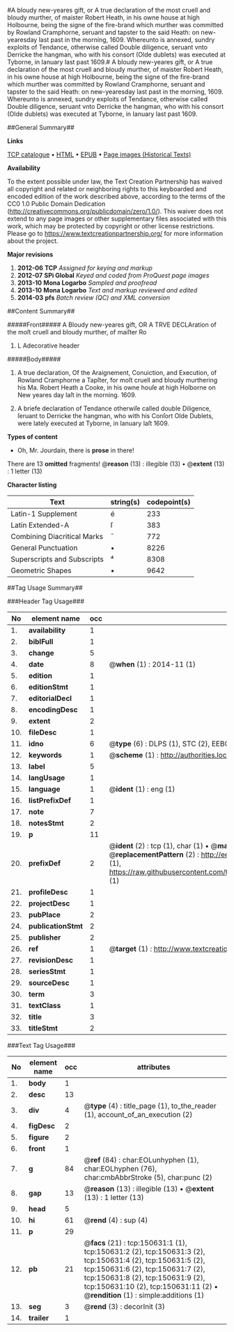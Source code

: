 #A bloudy new-yeares gift, or A true declaration of the most cruell and bloudy murther, of maister Robert Heath, in his owne house at high Holbourne, being the signe of the fire-brand which murther was committed by Rowland Cramphorne, seruant and tapster to the said Heath: on new-yearesday last past in the morning, 1609. Whereunto is annexed, sundry exploits of Tendance, otherwise called Double diligence, seruant vnto Derricke the hangman, who with his consort (Olde dublets) was executed at Tyborne, in Ianuary last past 1609.#
A bloudy new-yeares gift, or A true declaration of the most cruell and bloudy murther, of maister Robert Heath, in his owne house at high Holbourne, being the signe of the fire-brand which murther was committed by Rowland Cramphorne, seruant and tapster to the said Heath: on new-yearesday last past in the morning, 1609. Whereunto is annexed, sundry exploits of Tendance, otherwise called Double diligence, seruant vnto Derricke the hangman, who with his consort (Olde dublets) was executed at Tyborne, in Ianuary last past 1609.

##General Summary##

**Links**

[TCP catalogue](http://www.ota.ox.ac.uk/tcp/)  • 
[HTML](http://tei.it.ox.ac.uk/tcp/Texts-HTML/free/A72/A72262.html)  • 
[EPUB](http://tei.it.ox.ac.uk/tcp/Texts-EPUB/free/A72/A72262.epub) • 
[Page images (Historical Texts)](https://historicaltexts.jisc.ac.uk/eebo-99899027e)

**Availability**

To the extent possible under law, the Text Creation Partnership has waived all copyright and related or neighboring rights to this keyboarded and encoded edition of the work described above, according to the terms of the CC0 1.0 Public Domain Dedication (http://creativecommons.org/publicdomain/zero/1.0/). This waiver does not extend to any page images or other supplementary files associated with this work, which may be protected by copyright or other license restrictions. Please go to https://www.textcreationpartnership.org/ for more information about the project.

**Major revisions**

1. __2012-06__ __TCP__ *Assigned for keying and markup*
1. __2012-07__ __SPi Global__ *Keyed and coded from ProQuest page images*
1. __2013-10__ __Mona Logarbo__ *Sampled and proofread*
1. __2013-10__ __Mona Logarbo__ *Text and markup reviewed and edited*
1. __2014-03__ __pfs__ *Batch review (QC) and XML conversion*

##Content Summary##

#####Front#####
A Bloudy new-yeares gift, OR A TRVE DECLAration of the moſt cruell and bloudy murther, of maiſter Ro
1. L Adecorative header

#####Body#####

1. A true declaration, Of the Araignement, Conuiction, and Execution, of Rowland Cramphorne a Tapſter, for moſt cruell and bloudy murthering his Ma. Robert Heath a Cooke, in his owne houſe at high Holborne on New yeares day laſt in the morning. 1609.

1. A briefe declaration of Tendance otherwiſe called double Diligence, ſeruant to Derricke the hangman, who with his Conſort Olde Dublets, were lately executed at Tyborne, in Ianuary laſt 1609.

**Types of content**

  * Oh, Mr. Jourdain, there is **prose** in there!

There are 13 **omitted** fragments! 
 @__reason__ (13) : illegible (13)  •  @__extent__ (13) : 1 letter (13)

**Character listing**


|Text|string(s)|codepoint(s)|
|---|---|---|
|Latin-1 Supplement|é|233|
|Latin Extended-A|ſ|383|
|Combining             Diacritical Marks|̄|772|
|General Punctuation|•|8226|
|Superscripts             and Subscripts|⁴|8308|
|Geometric Shapes|▪|9642|

##Tag Usage Summary##

###Header Tag Usage###

|No|element name|occ|attributes|
|---|---|---|---|
|1.|__availability__|1||
|2.|__biblFull__|1||
|3.|__change__|5||
|4.|__date__|8| @__when__ (1) : 2014-11 (1)|
|5.|__edition__|1||
|6.|__editionStmt__|1||
|7.|__editorialDecl__|1||
|8.|__encodingDesc__|1||
|9.|__extent__|2||
|10.|__fileDesc__|1||
|11.|__idno__|6| @__type__ (6) : DLPS (1), STC (2), EEBO-CITATION (1), PROQUEST (1), VID (1)|
|12.|__keywords__|1| @__scheme__ (1) : http://authorities.loc.gov/ (1)|
|13.|__label__|5||
|14.|__langUsage__|1||
|15.|__language__|1| @__ident__ (1) : eng (1)|
|16.|__listPrefixDef__|1||
|17.|__note__|7||
|18.|__notesStmt__|2||
|19.|__p__|11||
|20.|__prefixDef__|2| @__ident__ (2) : tcp (1), char (1)  •  @__matchPattern__ (2) : ([0-9\-]+):([0-9IVX]+) (1), (.+) (1)  •  @__replacementPattern__ (2) : http://eebo.chadwyck.com/downloadtiff?vid=$1&page=$2 (1), https://raw.githubusercontent.com/textcreationpartnership/Texts/master/tcpchars.xml#$1 (1)|
|21.|__profileDesc__|1||
|22.|__projectDesc__|1||
|23.|__pubPlace__|2||
|24.|__publicationStmt__|2||
|25.|__publisher__|2||
|26.|__ref__|1| @__target__ (1) : http://www.textcreationpartnership.org/docs/. (1)|
|27.|__revisionDesc__|1||
|28.|__seriesStmt__|1||
|29.|__sourceDesc__|1||
|30.|__term__|3||
|31.|__textClass__|1||
|32.|__title__|3||
|33.|__titleStmt__|2||


###Text Tag Usage###

|No|element name|occ|attributes|
|---|---|---|---|
|1.|__body__|1||
|2.|__desc__|13||
|3.|__div__|4| @__type__ (4) : title_page (1), to_the_reader (1), account_of_an_execution (2)|
|4.|__figDesc__|2||
|5.|__figure__|2||
|6.|__front__|1||
|7.|__g__|84| @__ref__ (84) : char:EOLunhyphen (1), char:EOLhyphen (76), char:cmbAbbrStroke (5), char:punc (2)|
|8.|__gap__|13| @__reason__ (13) : illegible (13)  •  @__extent__ (13) : 1 letter (13)|
|9.|__head__|5||
|10.|__hi__|61| @__rend__ (4) : sup (4)|
|11.|__p__|29||
|12.|__pb__|21| @__facs__ (21) : tcp:150631:1 (1), tcp:150631:2 (2), tcp:150631:3 (2), tcp:150631:4 (2), tcp:150631:5 (2), tcp:150631:6 (2), tcp:150631:7 (2), tcp:150631:8 (2), tcp:150631:9 (2), tcp:150631:10 (2), tcp:150631:11 (2)  •  @__rendition__ (1) : simple:additions (1)|
|13.|__seg__|3| @__rend__ (3) : decorInit (3)|
|14.|__trailer__|1||
